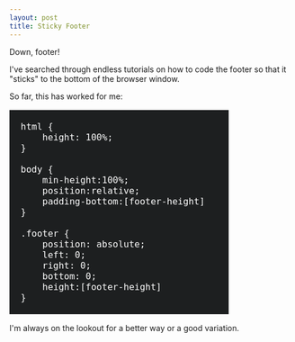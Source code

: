 ```yaml
---
layout: post
title: Sticky Footer
---
```


Down, footer!

I've searched through endless tutorials on how to code the footer so that it "sticks" to the bottom of the browser window.

So far, this has worked for me:

<pre style="width:350px;background: #1D1F20;color: #fff; padding:20px;font-size:16px;">
html { 
	height: 100%; 
}

body {
    min-height:100%; 
    position:relative; 
    padding-bottom:[footer-height] 
}

.footer { 
    position: absolute; 
    left: 0; 
    right: 0; 
    bottom: 0; 
    height:[footer-height] 
}
</pre>


I'm always on the lookout for a better way or a good variation.

